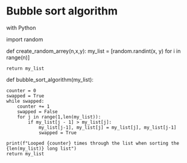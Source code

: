 # Bubble sort algorithm

with Python

import random

def create_random_arrey(n,x,y):
    my_list = [random.randint(x, y) for i in range(n)]

    return my_list


def bubble_sort_algorithm(my_list):

    counter = 0
    swapped = True
    while swapped:
        counter += 1
        swapped = False
        for j in range(1,len(my_list)):
            if my_list[j - 1] > my_list[j]:
                my_list[j-1], my_list[j] = my_list[j], my_list[j-1]
                swapped = True

    print(f"Looped {counter} times through the list when sorting the {len(my_list)} long list")
    return my_list
